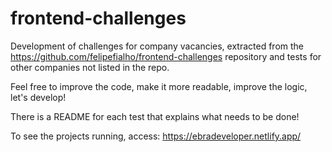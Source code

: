 # frontend-challenges
Development of challenges for company vacancies, extracted from the https://github.com/felipefialho/frontend-challenges repository and tests for other companies not listed in the repo. 

Feel free to improve the code, make it more readable, improve the logic, let's develop!

There is a README for each test that explains what needs to be done!

To see the projects running, access: https://ebradeveloper.netlify.app/

